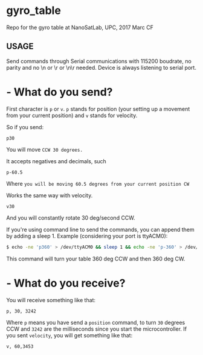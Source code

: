 # gyro_table
Repo for the gyro table at NanoSatLab, UPC, 2017
Marc CF

## USAGE 

Send commands through Serial communications with 115200 boudrate, no parity and no \n or \r or \n\r needed. Device is always listening to serial port. 

# - What do you send?

First character is `p` or `v`. `p` stands for position (your setting up a movement from your current position) and `v` stands for velocity. 

So if you send:
```
p30
```
You will move `CCW 30 degrees.`

It accepts negatives and decimals, such 
```
p-60.5
```
Where `you will be moving 60.5 degrees from your current position CW`

Works the same way with velocity. 

```
v30
```

And you will constantly rotate 30 deg/second CCW.

If you're using command line to send the commands, you can append them by adding a sleep 1. Example (considering your port is ttyACM0):

```sh
$ echo -ne 'p360' > /dev/ttyACM0 && sleep 1 && echo -ne 'p-360' > /dev/ttyACM0

```
This command will turn your table 360 deg CCW and then 360 deg CW.


# - What do you receive?

You will receive something like that:

```
p, 30, 3242
```
Where `p` means you have send a `position` command, to turn `30` degrees CCW and `3242` are the milliseconds since you start the microcontroller. If you sent `velocity`, you will get something like that:

```
v, 60,3453
```
